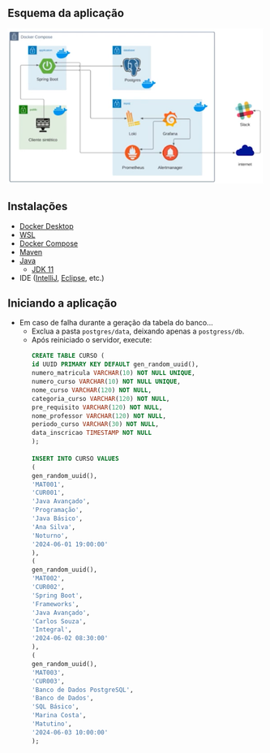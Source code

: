 ## Esquema da aplicação
![Esquema da aplicação](img/20250822205926.png)

## Instalações
- [Docker Desktop](https://docs.docker.com/desktop/install/windows-install/)
- [WSL](https://learn.microsoft.com/pt-br/windows/wsl/install)
- [Docker Compose](https://docs.docker.com/compose/install/)
- [Maven](https://maven.apache.org/install.html)
- [Java](https://www.oracle.com/java/technologies/downloads/)
  - [JDK 11](https://www.oracle.com/br/java/technologies/javase/jdk11-archive-downloads.html)
- IDE ([IntelliJ](https://www.jetbrains.com/pt-br/idea/#), [Eclipse](https://eclipseide.org/), etc.)

## Iniciando a aplicação
- Em caso de falha durante a geração da tabela do banco...
    - Exclua a pasta `postgres/data`, deixando apenas a `postgress/db`.
    - Após reiniciado o servidor, execute:
        ```sql
        CREATE TABLE CURSO (
        id UUID PRIMARY KEY DEFAULT gen_random_uuid(),
        numero_matricula VARCHAR(10) NOT NULL UNIQUE,
        numero_curso VARCHAR(10) NOT NULL UNIQUE,
        nome_curso VARCHAR(120) NOT NULL,
        categoria_curso VARCHAR(120) NOT NULL,
        pre_requisito VARCHAR(120) NOT NULL,
        nome_professor VARCHAR(120) NOT NULL,
        periodo_curso VARCHAR(30) NOT NULL,
        data_inscricao TIMESTAMP NOT NULL
        );
        
        INSERT INTO CURSO VALUES
        (
        gen_random_uuid(),
        'MAT001',
        'CUR001',
        'Java Avançado',
        'Programação',
        'Java Básico',
        'Ana Silva',
        'Noturno',
        '2024-06-01 19:00:00'
        ),
        (
        gen_random_uuid(),
        'MAT002',
        'CUR002',
        'Spring Boot',
        'Frameworks',
        'Java Avançado',
        'Carlos Souza',
        'Integral',
        '2024-06-02 08:30:00'
        ),
        (
        gen_random_uuid(),
        'MAT003',
        'CUR003',
        'Banco de Dados PostgreSQL',
        'Banco de Dados',
        'SQL Básico',
        'Marina Costa',
        'Matutino',
        '2024-06-03 10:00:00'
        );
        ```

